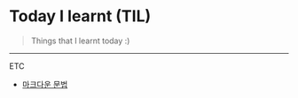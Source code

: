# Today I learnt (TIL)

> Things that I learnt today :)

---

ETC

- [마크다운 문법](https://github.com/kkoomin/TIL/blob/master/ETC/extra-lecture-markdown.md)
